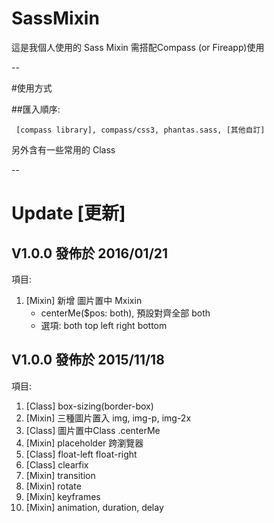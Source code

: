 # SassMixin

這是我個人使用的 Sass Mixin
需搭配Compass (or Fireapp)使用

--

#使用方式

##匯入順序:

<code> [compass library], compass/css3, phantas.sass, [其他自訂] </code>

另外含有一些常用的 Class

--

# Update [更新]

## V1.0.0 發佈於 2016/01/21

項目:

01. [Mixin] 新增 圖片置中 Mxixin
    * centerMe($pos: both), 預設對齊全部 both
    * 選項: both top left right bottom

## V1.0.0 發佈於 2015/11/18

項目:

01. [Class] box-sizing(border-box)
02. [Mixin] 三種圖片置入 img, img-p, img-2x
03. [Class] 圖片置中Class .centerMe
04. [Mixin] placeholder 跨瀏覽器
05. [Class] float-left float-right
06. [Class] clearfix
07. [Mixin] transition
08. [Mixin] rotate
09. [Mixin] keyframes
10. [Mixin] animation, duration, delay
